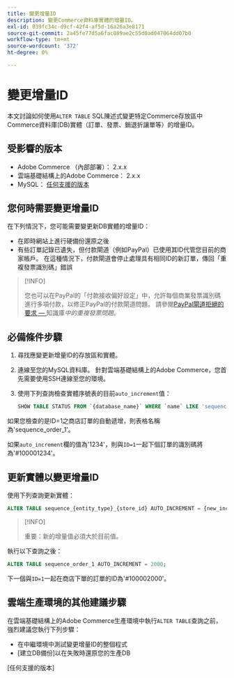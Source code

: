 ```yaml
---
title: 變更增量ID
description: 變更Commerce資料庫實體的增量ID。
exl-id: 039fc34c-d9cf-42f4-af5d-16a26a3e8171
source-git-commit: 2a45fe77d5a6fac089ae2c55d0ad047064dd07b0
workflow-type: tm+mt
source-wordcount: '372'
ht-degree: 0%

---
```


# 變更增量ID

本文討論如何使用`ALTER TABLE` SQL陳述式變更特定Commerce存放區中Commerce資料庫(DB)實體（訂單、發票、銷退折讓單等）的增量ID。

## 受影響的版本

- Adobe Commerce （內部部署）： 2.x.x
- 雲端基礎結構上的Adobe Commerce： 2.x.x
- MySQL： [任何支援的版本](../../installation/prerequisites/database/mysql.md)

## 您何時需要變更增量ID

在下列情況下，您可能需要變更新DB實體的增量ID：

- 在即時網站上進行硬備份還原之後
- 有些訂單記錄已遺失，但付款閘道（例如PayPal）已使用其ID代管您目前的商家帳戶。 在這種情況下，付款閘道會停止處理具有相同ID的新訂單，傳回「重複發票識別碼」錯誤

>[!INFO]
>
>您也可以在PayPal的「付款接收偏好設定」中，允許每個商業發票識別碼進行多項付款，以修正PayPal的付款閘道問題。 請參閱[PayPal閘道拒絕的要求 — ](https://experienceleague.adobe.com/docs/commerce-knowledge-base/kb/troubleshooting/payments/paypal-gateway-rejected-request-duplicate-invoice-issue.html)知識庫&#x200B;_中的重複發票問題_。

## 必備條件步驟

1. 尋找應變更新增量ID的存放區和實體。
1. 連線至您的MySQL資料庫。
針對雲端基礎結構上的Adobe Commerce，您首先需要使用SSH連線至您的環境。
1. 使用下列查詢檢查實體序號表的目前`auto_increment`值：

   ```sql
   SHOW TABLE STATUS FROM `{database_name}` WHERE `name` LIKE 'sequence_{entity_type}_{store_id}';
   ```

如果您檢查的是ID=1之商店訂單的自動遞增，則表格名稱為&#39;sequence_order_1&#39;。

如果`auto_increment`欄的值為&#39;1234&#39;，則與`ID=1`一起下個訂單的識別碼將為&#39;#100001234&#39;。

## 更新實體以變更增量ID

使用下列查詢更新實體：

```sql
ALTER TABLE sequence_{entity_type}_{store_id} AUTO_INCREMENT = {new_increment_value};
```

>[!INFO]
>
>重要：新的增量值必須大於目前值。

執行以下查詢之後：

```sql
ALTER TABLE sequence_order_1 AUTO_INCREMENT = 2000;
```

下一個與`ID=1`一起在商店下單的訂單的ID為&#39;#100002000&#39;。

## 雲端生產環境的其他建議步驟

在雲端基礎結構上的Adobe Commerce生產環境中執行`ALTER TABLE`查詢之前，強烈建議您執行下列步驟：

- 在中繼環境中測試變更增量ID的整個程式
- [建立DB備份]以在失敗時還原您的生產DB

<!-- Link Definitions -->

[PayPal gateway rejected request - duplicate invoice issue]: https://support.magento.com/hc/en-us/articles/115002457473
[建立資料庫備份]: https://support.magento.com/hc/en-us/articles/360003254334
[任何支援的版本]
